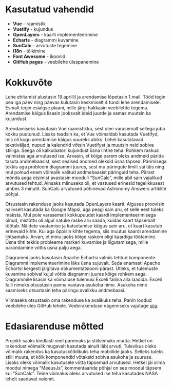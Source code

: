 # Kasutatud vahendid

- **Vue** - raamistik
- **Vuetify** - kujundus
- **OpenLayers** - kaarti implementeerimine
- **Echarts** - diagrammi kuvamine
- **SunCalc** - arvutuste tegemine
- **i18n** - tõlkimine
- **Font Awesome** - ikoonid
- **GitHub pages** - veebilehe ülespanemine




# Kokkuvõte

Lehe ehitamist alustasin 19.aprillil ja arendamise lõpetasin 1.mail. Tööd tegin pea iga päev ning päevas kulutasin keskmiselt 4 tundi lehe arendamisele. Esmalt tegin esialgse plaani, mille järgi hakkasin veebilehte tegema. Arendamise käigus lisasin jooksvalt ideid juurde ja samas muutsin ka kujundust. 

Arendamiseks kasutasin Vue raamistikku, sest olen varasemalt sellega juba kokku puutunud. Lisaks teadsin ka, et Vue võimaldab kasutada Vuetifyd, mis oli kogu arendamise käigus suureks abiks. Lehel kasutatavad tekstiväljad, nupud ja kalendrid võtsin Vuetifyst ja muutsin neid sobiva stiiliga. Seega oli kalkulaatori kujundust üsna lihtne teha. Rohkem raskusi valmistas aga arvutused ise. Arvasin, et kõige parem oleks andmeid pärida tasuta andmebaasist, sest sealsed andmed oleksid üsna täpsed. Pärimisega tekkis aga probleem diagrammi juures, sest mu päringute limiit sai täis ning mul polnud enam võimalik valitud andmebaasist päringuid teha. Pärast mõnda aega otsimist avastasin mooduli “SunCalc”, mille abil sain vajalikud arvutused tehtud. Ainsaks miinuseks oli, et vastused erinesid tegelikkusest umbes 3 minutit. SunCalc arvutused põhinevad Astronomy Answers artiklite põhjal.

Otsustasin rakenduse jaoks kasutada OpenLayers kaarti. Alguses proovisin naiivselt kasutada ka Google Mapsi, aga peagi sain aru, et selle eest tuleks maksta. Mul pole varasemalt kokkupuudet kaardi implementeerimisega olnud, mistõttu oli algul natuke raske aru saada, kuidas kaart täpsemalt töötab. Näidete vaatamise ja katsetamise käigus sain aru, et kaart kasutab erinevaid kihte. Kui aga õppisin kihte tegema, siis muutus kaardi arendamine lihtsamaks. Arvan, et minu jaoks kõige raskem oligi kaardiga töötamine. Üsna tihti tekkis probleeme markeri kuvamise ja liigutamisega, mille parandamine võttis üsna palju aega. 

Diagrammi jaoks kasutasin Apache Echartsi valmis tehtud komponente. Diagrammi implementeerimine läks üsna sujuvalt. Seda enamasti Apache Echartsi kergesti jälgitava dokumentatsiooni pärast. Ütleks, et tulemuste kuvamine sobival kujul võttis diagrammi juures kõige rohkem aega. Diagrammile lisasin ka võimaluse tulemusi Exceli failina alla laadida. Exceli faili nimeks otsustasin panna vastava asukoha nime. Asukoha nime saamiseks otsustasin teha päringu avalikku andmebaasi. 

Viimaseks otsustasin oma rakenduse ka avalikuks teha. Panin loodud veebilehe üles GitHub lehele. Veebirakenduse nägemiseks vajutage [siia](https://kaurtaal.github.io/DayCalculator/).



# Edasiarenduse mõtted

Projekti saaks kindlasti veel paremaks ja stiilsemaks muuta. Hetkel on rakendust võimalik mugavalt kasutada ainult läbi arvuti. Tulevikus oleks võimalik rakendus ka kasutuskõlblikuks teha mobiilide jaoks. Selleks tuleks stiili muuta, et kõik komponendid võtaksid sobiva asukoha ja suuruse. Lisaks oleks võimalik kasutusele võtta täpsemad arvutused. Hetkel jäi silma moodul nimega “MeeusJs”, kommentaaride põhjal on see moodul täpsem kui “SunCalc”. Teine võimalus oleks arvutused ise teha kasutades NASA lehelt saadavat valemit. 
